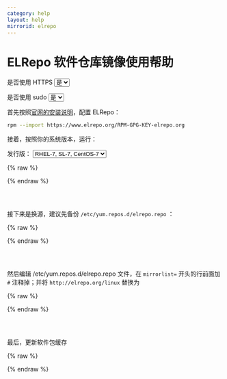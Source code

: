 ```yaml
---
category: help
layout: help
mirrorid: elrepo
---
```


<!-- 本 markdown 从 mirrorz-org/mirrorz-help 自动生成，如需修改，请修改 mirrorz-org/mirrorz-help 的对应部分 -->

# ELRepo 软件仓库镜像使用帮助

<form class="form-inline">
<div class="form-group">
	<label>是否使用 HTTPS</label>
	<select id="http-select" class="form-control content-select" data-target="#content-0,#content-1,#content-2,#content-3">
	  <option data-http_protocol="https://" selected>是</option>
	  <option data-http_protocol="http://">否</option>
	</select>
</div>
</form>


<form class="form-inline">
<div class="form-group">
	<label>是否使用 sudo</label>
	<select id="sudo-select" class="form-control content-select" data-target="#content-0,#content-1,#content-2,#content-3">
	  <option data-sudo="sudo " data-sudoE="sudo -E " selected>是</option>
	  <option data-sudo="" data-sudoE="">否</option>
	</select>
</div>
</form>



首先按照[官网的安装说明](https://elrepo.org/tiki/tiki-index.php)，配置 ELRepo：

```bash
rpm --import https://www.elrepo.org/RPM-GPG-KEY-elrepo.org
```

接着，按照你的系统版本，运行：



<form class="form-inline">
<div class="form-group">
  <label>发行版：</label>
    <select id="select-0-0" class="form-control content-select" data-target="#content-0">
      <option data-release_name="el7" data-version="7" selected>RHEL-7, SL-7, CentOS-7</option>
      <option data-release_name="el8" data-version="8">RHEL-8, SL-8, CentOS-8</option>
      <option data-release_name="el6" data-version="6">RHEL-6, SL-6, CentOS-6</option>
    </select>
</div>
</form>

{% raw %}
<script id="template-0" type="x-tmpl-markup">
yum install https://www.elrepo.org/elrepo-release-{{version}}.{{release_name}}.elrepo.noarch.rpm
</script>
{% endraw %}

<p></p>

<pre>
<code id="content-0" class="language-bash" data-template="#template-0" data-select="#http-select,#sudo-select,#select-0-0">
</code>
</pre>


接下来是换源，建议先备份 `/etc/yum.repos.d/elrepo.repo` ：



{% raw %}
<script id="template-1" type="x-tmpl-markup">
{{sudo}}cp /etc/yum.repos.d/elrepo.repo /etc/yum.repos.d/elrepo.repo.bak
</script>
{% endraw %}

<p></p>

<pre>
<code id="content-1" class="language-shell" data-template="#template-1" data-select="#http-select,#sudo-select">
</code>
</pre>


然后编辑 /etc/yum.repos.d/elrepo.repo 文件，在 `mirrorlist=` 开头的行前面加 `#` 注释掉；并将 `http://elrepo.org/linux` 替换为



{% raw %}
<script id="template-2" type="x-tmpl-markup">
{{http_protocol}}{{mirror}}
</script>
{% endraw %}

<p></p>

<pre>
<code id="content-2" class="language-plaintext" data-template="#template-2" data-select="#http-select,#sudo-select">
</code>
</pre>


最后，更新软件包缓存



{% raw %}
<script id="template-3" type="x-tmpl-markup">
{{sudo}}yum makecache
</script>
{% endraw %}

<p></p>

<pre>
<code id="content-3" class="language-shell" data-template="#template-3" data-select="#http-select,#sudo-select">
</code>
</pre>



